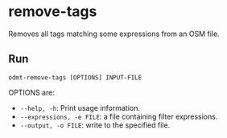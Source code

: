 # remove-tags

Removes all tags matching some expressions from an OSM file.

## Run

`odmt-remove-tags [OPTIONS] INPUT-FILE`

OPTIONS are:

* `--help, -h`: Print usage information.
* `--expressions, -e FILE`: a file containing filter expressions.
* `--output, -o FILE`: write to the specified file.


